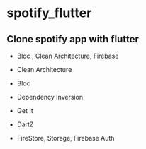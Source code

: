 # spotify_flutter

## Clone spotify app with flutter

- Bloc , Clean Architecture, Firebase

- Clean Architecture
- Bloc
- Dependency Inversion
- Get It
- DartZ
- FireStore, Storage, Firebase Auth